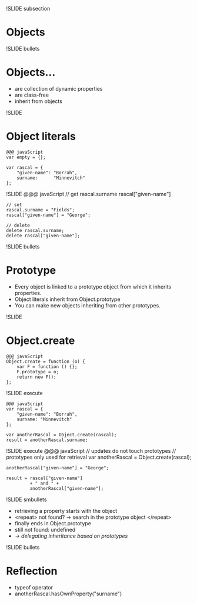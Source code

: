 !SLIDE subsection
# Objects #

!SLIDE bullets
# Objects... #
* are collection of dynamic properties
* are class-free
* inherit from objects

!SLIDE
# Object literals #
	@@@ javaScript
	var empty = {};

	var rascal = {
		"given-name": "Borrah",
		surname:      "Minnevitch"
	};

!SLIDE
	@@@ javaScript
	// get
	rascal.surname
	rascal["given-name"]

	// set
	rascal.surname = "Fields";
	rascal["given-name"] = "George";

	// delete
	delete rascal.surname;
	delete rascal["given-name"];

!SLIDE bullets
# Prototype #
* Every object is linked to a prototype object from which it inherits properties.
* Object literals inherit from Object.prototype
* You can make new objects inheriting from other prototypes.

!SLIDE
# Object.create #

	@@@ javaScript
	Object.create = function (o) {
		var F = function () {};
		F.prototype = o;
		return new F();
	};

!SLIDE execute

	@@@ javaScript
	var rascal = {
		"given-name": "Borrah",
		surname: "Minnevitch"
	};

	var anotherRascal = Object.create(rascal);
	result = anotherRascal.surname;

!SLIDE execute
	@@@ javaScript
	// updates do not touch prototypes
	// prototypes only used for retrieval
	var anotherRascal = Object.create(rascal);

	anotherRascal["given-name"] = "George";

	result = rascal["given-name"]
	         + " and " +
	         anotherRascal["given-name"];

!SLIDE smbullets
* retrieving a property starts with the object
* \<repeat> not found? → search in the prototype object \</repeat>
* finally ends in Object.prototype
* still not found: undefined
* → *delegating inheritance based on prototypes*

!SLIDE bullets
# Reflection #
* typeof operator
* anotherRascal.hasOwnProperty("surname")

